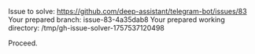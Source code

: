 Issue to solve: https://github.com/deep-assistant/telegram-bot/issues/83
Your prepared branch: issue-83-4a35dab8
Your prepared working directory: /tmp/gh-issue-solver-1757537120498

Proceed.